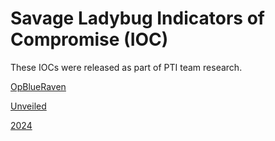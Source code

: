 # Savage Ladybug Indicators of Compromise (IOC)
These IOCs were released as part of PTI team research.

[OpBlueRaven](OpBlueRaven.md)

[Unveiled](Unveiled.md)

[2024](2024.md)


